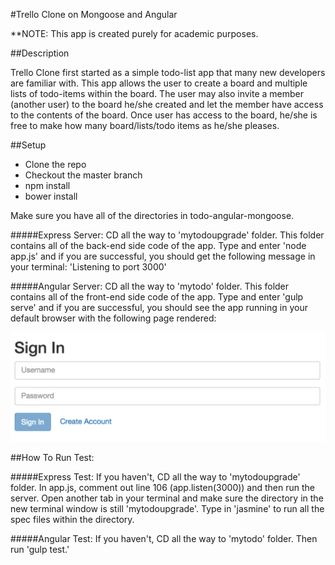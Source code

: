 #Trello Clone on Mongoose and Angular

**NOTE: This app is created purely for academic purposes.

##Description

Trello Clone first started as a simple todo-list app that many new developers are familiar with. This app allows the user to create a board and multiple lists of todo-items within the board. The user may also invite a member (another user) to the board he/she created and let the member have access to the contents of the board. Once user has access to the board, he/she is free to make how many board/lists/todo items as he/she pleases.

##Setup

* Clone the repo
* Checkout the master branch
* npm install
* bower install

Make sure you have all of the directories in todo-angular-mongoose.

#####Express Server:
CD all the way to 'mytodoupgrade' folder. This folder contains all of the back-end side code of the app. Type and enter 'node app.js' and if you are successful, you should get the following message in your terminal: 'Listening to port 3000'

#####Angular Server: 
CD all the way to 'mytodo' folder. This folder contains all of the front-end side code of the app. Type and enter 'gulp serve' and if you are successful, you should see the app running in your default browser with the following page rendered:

![Alt text](signin.png "Sign In Page of the App")

##How To Run Test:

#####Express Test:
If you haven't, CD all the way to 'mytodoupgrade' folder. In app.js, comment out line 106 (app.listen(3000)) and then run the server.
Open another tab in your terminal and make sure the directory in the new terminal window is still 'mytodoupgrade'. Type in 'jasmine' to run all the spec files within the directory.  

#####Angular Test:
If you haven't, CD all the way to 'mytodo' folder. Then run 'gulp test.'
